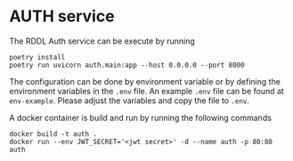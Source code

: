 # AUTH service

The RDDL Auth service can be execute by running

```
poetry install
poetry run uvicorn auth.main:app --host 0.0.0.0 --port 8000
```

The configuration can be done by environment variable or by defining the environment variables in the ```.env``` file. An example ```.env``` file can be found at ```env-example```. Please adjust the variables and copy the file to ```.env```.

A docker container is build and run by running the following commands
```
docker build -t auth .
docker run --env JWT_SECRET='<jwt secret>' -d --name auth -p 80:80 auth
```
